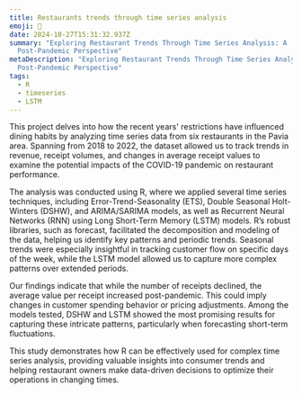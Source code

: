 ```yaml
---
title: Restaurants trends through time series analysis
emoji: 🍗
date: 2024-10-27T15:31:32.937Z
summary: "Exploring Restaurant Trends Through Time Series Analysis: A
  Post-Pandemic Perspective"
metaDescription: "Exploring Restaurant Trends Through Time Series Analysis: A
  Post-Pandemic Perspective"
tags:
  - R
  - timeseries
  - LSTM
---
```

This project delves into how the recent years' restrictions have influenced dining habits by analyzing time series data from six restaurants in the Pavia area. Spanning from 2018 to 2022, the dataset allowed us to track trends in revenue, receipt volumes, and changes in average receipt values to examine the potential impacts of the COVID-19 pandemic on restaurant performance.

The analysis was conducted using R, where we applied several time series techniques, including Error-Trend-Seasonality (ETS), Double Seasonal Holt-Winters (DSHW), and ARIMA/SARIMA models, as well as Recurrent Neural Networks (RNN) using Long Short-Term Memory (LSTM) models. R’s robust libraries, such as forecast, facilitated the decomposition and modeling of the data, helping us identify key patterns and periodic trends. Seasonal trends were especially insightful in tracking customer flow on specific days of the week, while the LSTM model allowed us to capture more complex patterns over extended periods.

Our findings indicate that while the number of receipts declined, the average value per receipt increased post-pandemic. This could imply changes in customer spending behavior or pricing adjustments. Among the models tested, DSHW and LSTM showed the most promising results for capturing these intricate patterns, particularly when forecasting short-term fluctuations.

This study demonstrates how R can be effectively used for complex time series analysis, providing valuable insights into consumer trends and helping restaurant owners make data-driven decisions to optimize their operations in changing times.